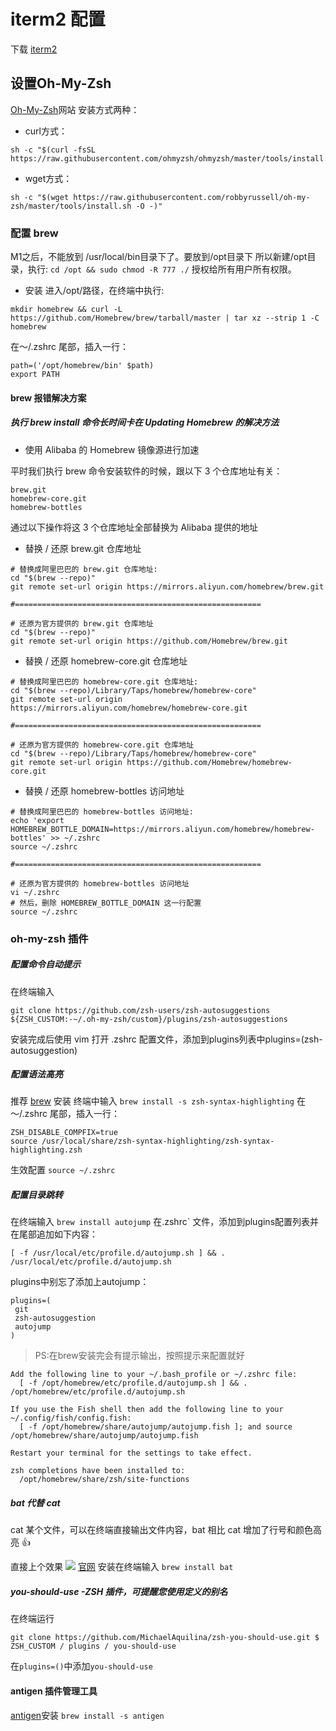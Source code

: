 # iterm2 配置
下载 [iterm2](https://iterm2.com/)
## 设置Oh-My-Zsh
[Oh-My-Zsh](https://ohmyz.sh/)网站
安装方式两种：
* curl方式：

```shell
sh -c "$(curl -fsSL https://raw.githubusercontent.com/ohmyzsh/ohmyzsh/master/tools/install.sh)"
```
* wget方式：

```shell
sh -c "$(wget https://raw.githubusercontent.com/robbyrussell/oh-my-zsh/master/tools/install.sh -O -)"
```
### 配置 brew
M1之后，不能放到 /usr/local/bin目录下了。要放到/opt目录下 所以新建/opt目录，执行:
`cd /opt && sudo chmod -R 777 ./`
授权给所有用户所有权限。
* 安装
进入/opt/路径，在终端中执行:

```shell
mkdir homebrew && curl -L https://github.com/Homebrew/brew/tarball/master | tar xz --strip 1 -C homebrew
```
在～/.zshrc 尾部，插入一行：

```.zshrc
path=('/opt/homebrew/bin' $path)
export PATH
```
#### brew 报错解决方案
##### 执行 brew install 命令长时间卡在 Updating Homebrew 的解决方法
* 使用 Alibaba 的 Homebrew 镜像源进行加速

平时我们执行 brew 命令安装软件的时候，跟以下 3 个仓库地址有关：

```shell
brew.git
homebrew-core.git
homebrew-bottles
```
通过以下操作将这 3 个仓库地址全部替换为 Alibaba 提供的地址

* 替换 / 还原 brew.git 仓库地址

```shell
# 替换成阿里巴巴的 brew.git 仓库地址:
cd "$(brew --repo)"
git remote set-url origin https://mirrors.aliyun.com/homebrew/brew.git

#=======================================================

# 还原为官方提供的 brew.git 仓库地址
cd "$(brew --repo)"
git remote set-url origin https://github.com/Homebrew/brew.git
```

* 替换 / 还原 homebrew-core.git 仓库地址

```shell
# 替换成阿里巴巴的 homebrew-core.git 仓库地址:
cd "$(brew --repo)/Library/Taps/homebrew/homebrew-core"
git remote set-url origin https://mirrors.aliyun.com/homebrew/homebrew-core.git

#=======================================================

# 还原为官方提供的 homebrew-core.git 仓库地址
cd "$(brew --repo)/Library/Taps/homebrew/homebrew-core"
git remote set-url origin https://github.com/Homebrew/homebrew-core.git
```
*  替换 / 还原 homebrew-bottles 访问地址


```shell
# 替换成阿里巴巴的 homebrew-bottles 访问地址:
echo 'export HOMEBREW_BOTTLE_DOMAIN=https://mirrors.aliyun.com/homebrew/homebrew-bottles' >> ~/.zshrc
source ~/.zshrc

#=======================================================

# 还原为官方提供的 homebrew-bottles 访问地址
vi ~/.zshrc
# 然后，删除 HOMEBREW_BOTTLE_DOMAIN 这一行配置
source ~/.zshrc
```
### oh-my-zsh 插件

##### 配置命令自动提示
在终端输入
```shell
git clone https://github.com/zsh-users/zsh-autosuggestions ${ZSH_CUSTOM:-~/.oh-my-zsh/custom}/plugins/zsh-autosuggestions
```
安装完成后使用 vim 打开 .zshrc 配置文件，添加到plugins列表中plugins=(zsh-autosuggestion)
##### 配置语法高亮
推荐 [brew](https://brew.sh/) 安装
终端中输入
`brew install -s zsh-syntax-highlighting`
在～/.zshrc 尾部，插入一行：

```shell
ZSH_DISABLE_COMPFIX=true
source /usr/local/share/zsh-syntax-highlighting/zsh-syntax-highlighting.zsh
```
生效配置
`source ~/.zshrc`
##### 配置目录跳转
在终端输入
`brew install autojump`
在.zshrc` 文件，添加到plugins配置列表并在尾部追加如下内容：
```shell
[ -f /usr/local/etc/profile.d/autojump.sh ] && . /usr/local/etc/profile.d/autojump.sh
```
plugins中别忘了添加上autojump：

```.zshrc
plugins=(
 git
 zsh-autosuggestion
 autojump
)
```
> PS:在brew安装完会有提示输出，按照提示来配置就好

```
Add the following line to your ~/.bash_profile or ~/.zshrc file:
  [ -f /opt/homebrew/etc/profile.d/autojump.sh ] && . /opt/homebrew/etc/profile.d/autojump.sh

If you use the Fish shell then add the following line to your ~/.config/fish/config.fish:
  [ -f /opt/homebrew/share/autojump/autojump.fish ]; and source /opt/homebrew/share/autojump/autojump.fish

Restart your terminal for the settings to take effect.

zsh completions have been installed to:
  /opt/homebrew/share/zsh/site-functions
```

##### bat 代替 cat

cat 某个文件，可以在终端直接输出文件内容，bat 相比 cat 增加了行号和颜色高亮 👍

直接上个效果
![](http://qq0g5pggg.hb-bkt.clouddn.com/16157035255815.jpg)
[官网](https://github.com/sharkdp/bat)
安装在终端输入
`brew install bat`

##### you-should-use -ZSH 插件，可提醒您使用定义的别名
在终端运行

```shell
git clone https://github.com/MichaelAquilina/zsh-you-should-use.git $ ZSH_CUSTOM / plugins / you-should-use
```
在`plugins=()`中添加`you-should-use`

#### antigen 插件管理工具
[antigen](https://github.com/zsh-users/antigen)安装
`brew install -s antigen`
